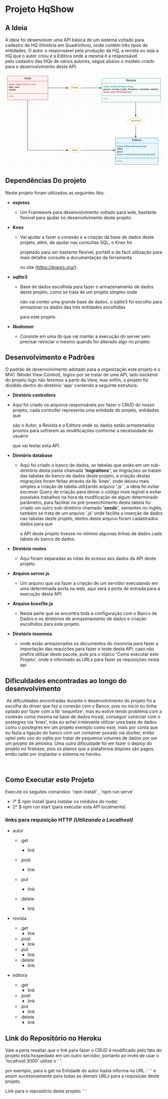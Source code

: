 # 														Projeto HqShow



## A Ideia

A ideia foi desenvolver uma API básica de um sistema voltado para cadastro de HQ (História em Quadrinhos), onde contém três tipos de </br> 
entidades, O autor o responsável pela produção da HQ, a revista ou seja a HQ que o autor criou e a Editora onde a mesma é a responsável</br>
pelo cadastro das HQs de vários autores, segue abaixo o modelo criado para o desenvolvimento desta API.

![modeloBD](modeloBD.PNG)



## Dependências Do projeto

Neste projeto foram utilizados as seguintes libs:

* <b>express</b>

  * Um Framework para desenvolvimento voltado para web, bastante flexível para ajudar no desenvolvimento deste projeto.

* <b>Knex</b>

  * Vai ajudar a fazer a  conexão e a criação da base de dados deste projeto, além, de ajudar nas consultas SQL, o Knex foi 

    projetado para ser bastante flexível, portátil e de fácil utilização para mais detalhe consulte a documentação da ferramenta

    no site (<i>https://knexjs.org/</i>).

* <b>sqlite3</b>

  * Base de dados escolhida para fazer o armazenamento de dados deste projeto, como se trata de um projeto simples onde 

    não vai conter uma grande base de dados, o sqlite3 foi escolho para armazenar os dados das três entidades escolhidas 

    para este projeto.
    
    
  
* <b><i>Nodemon</i></b>

  * Consiste em uma lib que vai manter a execução do server sem precisar reiniciar o mesmo quando for alterado algo no projeto.

     


## Desenvolvimento e Padrões

O padrão de desenvolvimento adotado para a organização este projeto é o MVC (Model View Control), lógico por se tratar de uma API, lado backend do projeto logo não teremos a parte da View, mas enfim, o projeto foi dividido dentro do diretório 'app' contendo a seguinte estrutura:

*  <b>Diretório controllers</b>

  * Aqui foi criado os arquivos responsáveis por fazer o CRUD do nosso projeto, cada controller representa uma entidade do projeto, entidades que

    são o Autor, a Revista e a Editora onde os dados estão armazenados prontos para sofrerem as modificações conforme a necessidade do usuário

    que vai testar esta API. 

    

* <b>Diretório database</b>

  * Aqui foi criado o banco de dados, as tabelas que estão em um sub-diretório desta pasta chamada <b><i>'migrations'</i></b>, as migrações se tratam das tabelas do banco de dados deste projeto, a criação destas migrações foram feitas através da lib 'knex',  onde deixou mais simples a criação de tabela utilizando arquivo '.js' , a ideia foi evitar escrever Query de criação para deixar o código mais legível e evitar possíveis trabalhos na hora da modificação de algum determinado parâmetro, para facilitar no pré-preenchimento desta tabela foi criado um outro sub-diretório chamado <b><i>'seeds'</i></b>, sementes no inglês, também se trata de um arquivo '.js' onde facilita a inserção de dados nas tabelas deste projeto, dentro deste arquivo foram cadastrados dados para que 

    a  API deste projeto tivesse no mínimo algumas linhas de dados cada tabela do banco de dados.  

    

* <b>Diretório routes</b>

  * Aqui foram separadas as rotas de acesso aos dados da API deste projeto. 

    

* <b>Arquivo server.js</b>

  * Um arquivo que vai fazer a criação de um servidor executando em uma determinada porta na web, aqui será a porta de entrada para a execução desta API.

    

* <b>Arquivo knexfile.js</b>

  * Nesta parte que se encontra toda a configuração com o Banco de Dados e os diretórios de armazenamento de dados e criação escolhidos para este projeto.
  
    
  
* <b>Diretório insomnia</b>

  *  onde estão armazenados os documentos do insomnia para fazer a importação das requições para fazer o teste desta API, caso não prefira utilizar deste pacote, pule pra o tópico 'Como executar este Projeto', onde é informado as URLs para fazer as requisições nesta api



## Dificuldades encontradas ao longo do desenvolvimento

​	As dificuldades encontradas durante o desenvolvimento do projeto foi a escolha do driver que faz a conexão com o Banco, pois no início eu tinha optado por fazer com a lib 'sequelize', mas eu estive tendo problema com a conexão coma mesma na base de dados mysql, conseguir conectar com o postegres via 'knex', más eu achei irrelevante utilizar uma base de dados como o postegres em um projeto exemplo como este, mais por conta que eu fazia a ligação do banco com um container puxado via docker, então optei pelo uso do sqlite por tratar de pequenos volumes de dados por ser um projeto de amostra. Uma outra dificuldade foi em fazer o deploy do projeto no firebase, pois os planos que a plataforma dispões são pagos, então optei por implantar o sistema no heroku.

​	

## Como Executar este Projeto

Execute os seguites comandos: 'npm install'  ,  'npm run serve'

* 1° $ npm install    (para instalar os módulos do node)
* 2° $ npm run start (para executar esta API localmente)

### links para requisição HTTP  <i>(Utilizando o Localhost)</i>

* autor

  * .get

    * link

  * .post

    * link

  * .put

    * link

  * .delete

    * link

    

* revista

  * .get
    * link
  * .post
    * link
  * .put
    * link
  * .delete
    * link

* editora

  * .get
    * link
  * .post
    * link
  * .put
    * link
  * .delete
    * link



## Link do Repositório no Heroku

Vale a pena resaltar que o link para fazer o CRUD é modificado pelo fato do projeto esta hospedado em um outro servidor, portanto ao invés de usar o 'localhost:3000' utilize o ' '.

por exemplo, para o get na  Entidade do autor basta informa na URL :  ' ' e assim sucessivamente para todas as demais URLs para a requisição deste projeto. 

Link para o repositório deste projeto: ' '





